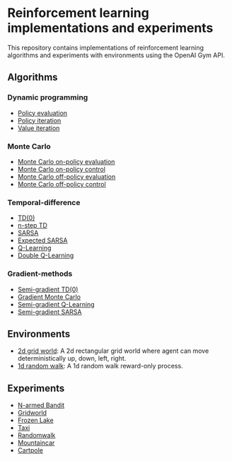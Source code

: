 # Reinforcement learning implementations and experiments

This repository contains implementations of reinforcement learning algorithms
and experiments with environments using the OpenAI Gym API.


## Algorithms

### Dynamic programming
* [Policy evaluation](algorithms/dp_policy_evaluation.py)
* [Policy iteration](algorithms/dp_policy_iteration.py)
* [Value iteration](algorithms/dp_value_iteration.py)

### Monte Carlo
* [Monte Carlo on-policy evaluation](algorithms/mc_on_policy_evaluation.py)
* [Monte Carlo on-policy control](algorithms/mc_on_policy_control.py)
* [Monte Carlo off-policy evaluation](algorithms/mc_off_policy_evaluation.py)
* [Monte Carlo off-policy control](algorithms/mc_off_policy_control.py)


### Temporal-difference
* [TD(0)](algorithms/td0.py)
* [n-step TD](algorithms/nstep_td.py)
* [SARSA](algorithms/sarsa.py)
* [Expected SARSA](algorithms/expected_sarsa.py)
* [Q-Learning](algorithms/qlearning.py)
* [Double Q-Learning](algorithms/double_qlearning.py)

### Gradient-methods
* [Semi-gradient TD(0)](algorithms/semi_gradient_td0.py)
* [Gradient Monte Carlo](algorithms/gradient_mc_evaluation.py)
* [Semi-gradient Q-Learning](algorithms/semi_gradient_qlearning.py)
* [Semi-gradient SARSA](algorithms/semi_gradient_sarsa.py)

## Environments
* [2d grid world](environments/gridworld/): A 2d rectangular grid world where agent can move deterministically up, down, left, right.
* [1d random walk](environments/randomwalk): A 1d random walk reward-only process.


## Experiments
* [N-armed Bandit](experiments/bandit)
* [Gridworld](experiments/gridworld)
* [Frozen Lake](experiments/frozenlake)
* [Taxi](experiments/taxi)
* [Randomwalk](experiments/randomwalk)
* [Mountaincar](experiments/mountaincar)
* [Cartpole](experiments/cartpole)
